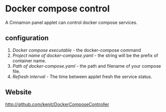 Docker compose control
======================

A Cinnamon panel applet can control docker compose services.

configuration
-------------
1. *Docker compose executable* - the docker-compose command 
2. *Project name of docker-compose.yaml* - the string will be the prefix of container name.
3. *Path of docker-compose.yaml* - the path and filename of  your compose file.
4. *Refresh interval* - The time between applet fresh the service status.

Website
-------
http://github.com/kenit/DockerComposeController
